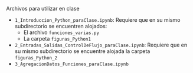Archivos para utilizar en clase

* `1_Introduccion_Python_paraClase.ipynb`: Requiere que en su mismo subdirectorio se encuentren alojados:
  * El archivo `funciones_varias.py`
  * La carpeta `figuras_Python1`
* `2_Entradas_Salidas_ControlDeFlujo_paraClase.ipynb`: Requiere que en su mismo subdirectorio se encuentre alojada la carpeta `figuras_Python_2`
* `3_AgregacionDatos_Funciones_paraClase.ipynb`
